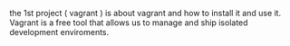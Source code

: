 the 1st project ( vagrant ) is about vagrant and how to install it and use it.
Vagrant is a free tool that allows us to manage and ship isolated development enviroments.

